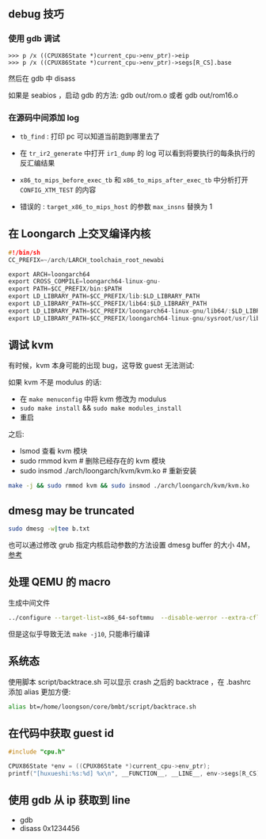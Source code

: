 ## debug 技巧

### 使用 gdb 调试
```gdb
>>> p /x ((CPUX86State *)current_cpu->env_ptr)->eip
>>> p /x ((CPUX86State *)current_cpu->env_ptr)->segs[R_CS].base
```
然后在 gdb 中 disass

如果是 seabios ，启动 gdb 的方法: gdb out/rom.o
或者 gdb out/rom16.o

### 在源码中间添加 log
- `tb_find` : 打印 pc 可以知道当前跑到哪里去了
- 在 `tr_ir2_generate` 中打开 `ir1_dump` 的 log 可以看到将要执行的每条执行的反汇编结果
- `x86_to_mips_before_exec_tb` 和 `x86_to_mips_after_exec_tb` 中分析打开 `CONFIG_XTM_TEST` 的内容

- 错误的 : `target_x86_to_mips_host` 的参数 `max_insns` 替换为 1

## 在 Loongarch 上交叉编译内核
```c
#!/bin/sh
CC_PREFIX=~/arch/LARCH_toolchain_root_newabi

export ARCH=loongarch64
export CROSS_COMPILE=loongarch64-linux-gnu-
export PATH=$CC_PREFIX/bin:$PATH
export LD_LIBRARY_PATH=$CC_PREFIX/lib:$LD_LIBRARY_PATH
export LD_LIBRARY_PATH=$CC_PREFIX/lib64:$LD_LIBRARY_PATH
export LD_LIBRARY_PATH=$CC_PREFIX/loongarch64-linux-gnu/lib64/:$LD_LIBRARY_PATH
export LD_LIBRARY_PATH=$CC_PREFIX/loongarch64-linux-gnu/sysroot/usr/lib/:$LD_LIBRARY_PATH
```

## 调试 kvm
有时候，kvm 本身可能的出现 bug，这导致 guest 无法测试:

如果 kvm 不是 modulus 的话:
- 在 `make menuconfig` 中将 kvm 修改为 modulus
- `sudo make install` && `sudo make modules_install`
- 重启

之后:
- lsmod 查看 kvm 模块
- sudo rmmod kvm # 删除已经存在的 kvm 模块
- sudo insmod ./arch/loongarch/kvm/kvm.ko # 重新安装

```sh
make -j && sudo rmmod kvm && sudo insmod ./arch/loongarch/kvm/kvm.ko
```

## dmesg may be truncated
```sh
sudo dmesg -w|tee b.txt
```
也可以通过修改 grub 指定内核启动参数的方法设置 dmesg buffer 的大小 4M，[参考](https://stackoverflow.com/questions/27640173/enlarge-linux-kernel-log-buffer-more-that-2m)

## 处理 QEMU 的 macro

生成中间文件
```sh
../configure --target-list=x86_64-softmmu  --disable-werror --extra-cflags='-save-temps'
```
但是这似乎导致无法 `make -j10`, 只能串行编译

## 系统态

使用脚本 script/backtrace.sh 可以显示 crash 之后的 backtrace ，在 .bashrc 添加 alias 更加方便:
```sh
alias bt=/home/loongson/core/bmbt/script/backtrace.sh
```

## 在代码中获取 guest id
```c
#include "cpu.h"

CPUX86State *env = ((CPUX86State *)current_cpu->env_ptr);
printf("[huxueshi:%s:%d] %x\n", __FUNCTION__, __LINE__, env->segs[R_CS].base + env->eip);
```

## 使用 gdb 从 ip 获取到 line
- gdb
- disass 0x1234456
